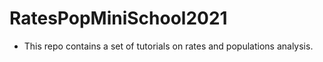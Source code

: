# RatesPopMiniSchool2021

- This repo contains a set of tutorials on rates and populations analysis.
